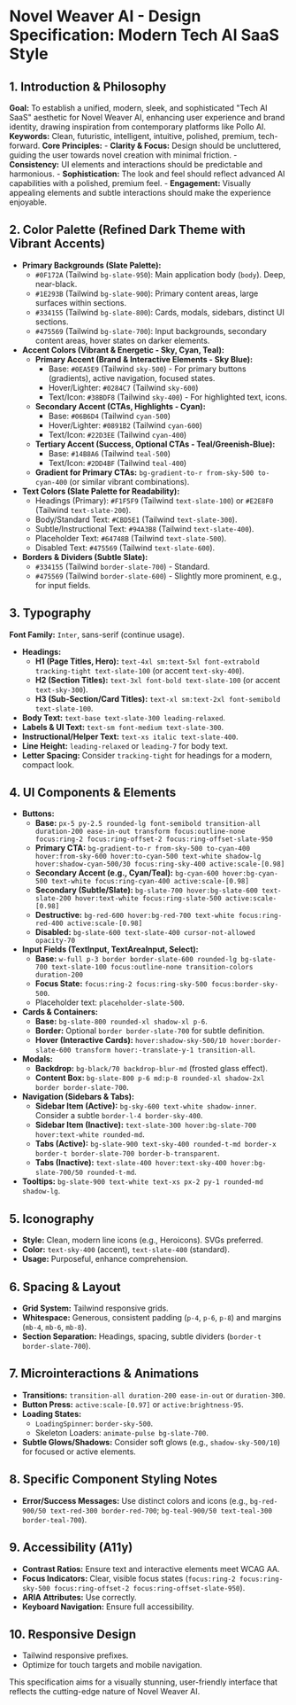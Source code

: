 # Novel Weaver AI - Design Specification: Modern Tech AI SaaS Style

## 1. Introduction & Philosophy

**Goal:** To establish a unified, modern, sleek, and sophisticated "Tech AI SaaS" aesthetic for Novel Weaver AI, enhancing user experience and brand identity, drawing inspiration from contemporary platforms like Pollo AI.
**Keywords:** Clean, futuristic, intelligent, intuitive, polished, premium, tech-forward.
**Core Principles:**
    - **Clarity & Focus:** Design should be uncluttered, guiding the user towards novel creation with minimal friction.
    - **Consistency:** UI elements and interactions should be predictable and harmonious.
    - **Sophistication:** The look and feel should reflect advanced AI capabilities with a polished, premium feel.
    - **Engagement:** Visually appealing elements and subtle interactions should make the experience enjoyable.

## 2. Color Palette (Refined Dark Theme with Vibrant Accents)

*   **Primary Backgrounds (Slate Palette):**
    *   `#0F172A` (Tailwind `bg-slate-950`): Main application body (`body`). Deep, near-black.
    *   `#1E293B` (Tailwind `bg-slate-900`): Primary content areas, large surfaces within sections.
    *   `#334155` (Tailwind `bg-slate-800`): Cards, modals, sidebars, distinct UI sections.
    *   `#475569` (Tailwind `bg-slate-700`): Input backgrounds, secondary content areas, hover states on darker elements.
*   **Accent Colors (Vibrant & Energetic - Sky, Cyan, Teal):**
    *   **Primary Accent (Brand & Interactive Elements - Sky Blue):**
        *   Base: `#0EA5E9` (Tailwind `sky-500`) - For primary buttons (gradients), active navigation, focused states.
        *   Hover/Lighter: `#0284C7` (Tailwind `sky-600`)
        *   Text/Icon: `#38BDF8` (Tailwind `sky-400`) - For highlighted text, icons.
    *   **Secondary Accent (CTAs, Highlights - Cyan):**
        *   Base: `#06B6D4` (Tailwind `cyan-500`)
        *   Hover/Lighter: `#0891B2` (Tailwind `cyan-600`)
        *   Text/Icon: `#22D3EE` (Tailwind `cyan-400`)
    *   **Tertiary Accent (Success, Optional CTAs - Teal/Greenish-Blue):**
        *   Base: `#14B8A6` (Tailwind `teal-500`)
        *   Text/Icon: `#2DD4BF` (Tailwind `teal-400`)
    *   **Gradient for Primary CTAs:** `bg-gradient-to-r from-sky-500 to-cyan-400` (or similar vibrant combinations).
*   **Text Colors (Slate Palette for Readability):**
    *   Headings (Primary): `#F1F5F9` (Tailwind `text-slate-100`) or `#E2E8F0` (Tailwind `text-slate-200`).
    *   Body/Standard Text: `#CBD5E1` (Tailwind `text-slate-300`).
    *   Subtle/Instructional Text: `#94A3B8` (Tailwind `text-slate-400`).
    *   Placeholder Text: `#64748B` (Tailwind `text-slate-500`).
    *   Disabled Text: `#475569` (Tailwind `text-slate-600`).
*   **Borders & Dividers (Subtle Slate):**
    *   `#334155` (Tailwind `border-slate-700`) - Standard.
    *   `#475569` (Tailwind `border-slate-600`) - Slightly more prominent, e.g., for input fields.

## 3. Typography

**Font Family:** `Inter`, sans-serif (continue usage).

*   **Headings:**
    *   **H1 (Page Titles, Hero):** `text-4xl sm:text-5xl font-extrabold tracking-tight text-slate-100` (or accent `text-sky-400`).
    *   **H2 (Section Titles):** `text-3xl font-bold text-slate-100` (or accent `text-sky-300`).
    *   **H3 (Sub-Section/Card Titles):** `text-xl sm:text-2xl font-semibold text-slate-100`.
*   **Body Text:** `text-base text-slate-300 leading-relaxed`.
*   **Labels & UI Text:** `text-sm font-medium text-slate-300`.
*   **Instructional/Helper Text:** `text-xs italic text-slate-400`.
*   **Line Height:** `leading-relaxed` or `leading-7` for body text.
*   **Letter Spacing:** Consider `tracking-tight` for headings for a modern, compact look.

## 4. UI Components & Elements

*   **Buttons:**
    *   **Base:** `px-5 py-2.5 rounded-lg font-semibold transition-all duration-200 ease-in-out transform focus:outline-none focus:ring-2 focus:ring-offset-2 focus:ring-offset-slate-950`
    *   **Primary CTA:** `bg-gradient-to-r from-sky-500 to-cyan-400 hover:from-sky-600 hover:to-cyan-500 text-white shadow-lg hover:shadow-cyan-500/30 focus:ring-sky-400 active:scale-[0.98]`
    *   **Secondary Accent (e.g., Cyan/Teal):** `bg-cyan-600 hover:bg-cyan-500 text-white focus:ring-cyan-400 active:scale-[0.98]`
    *   **Secondary (Subtle/Slate):** `bg-slate-700 hover:bg-slate-600 text-slate-200 hover:text-white focus:ring-slate-500 active:scale-[0.98]`
    *   **Destructive:** `bg-red-600 hover:bg-red-700 text-white focus:ring-red-400 active:scale-[0.98]`
    *   **Disabled:** `bg-slate-600 text-slate-400 cursor-not-allowed opacity-70`
*   **Input Fields (TextInput, TextAreaInput, Select):**
    *   **Base:** `w-full p-3 border border-slate-600 rounded-lg bg-slate-700 text-slate-100 focus:outline-none transition-colors duration-200`
    *   **Focus State:** `focus:ring-2 focus:ring-sky-500 focus:border-sky-500`.
    *   Placeholder text: `placeholder-slate-500`.
*   **Cards & Containers:**
    *   **Base:** `bg-slate-800 rounded-xl shadow-xl p-6`.
    *   **Border:** Optional `border border-slate-700` for subtle definition.
    *   **Hover (Interactive Cards):** `hover:shadow-sky-500/10 hover:border-slate-600 transform hover:-translate-y-1 transition-all`.
*   **Modals:**
    *   **Backdrop:** `bg-black/70 backdrop-blur-md` (frosted glass effect).
    *   **Content Box:** `bg-slate-800 p-6 md:p-8 rounded-xl shadow-2xl border border-slate-700`.
*   **Navigation (Sidebars & Tabs):**
    *   **Sidebar Item (Active):** `bg-sky-600 text-white shadow-inner`. Consider a subtle `border-l-4 border-sky-400`.
    *   **Sidebar Item (Inactive):** `text-slate-300 hover:bg-slate-700 hover:text-white rounded-md`.
    *   **Tabs (Active):** `bg-slate-900 text-sky-400 rounded-t-md border-x border-t border-slate-700 border-b-transparent`.
    *   **Tabs (Inactive):** `text-slate-400 hover:text-sky-400 hover:bg-slate-700/50 rounded-t-md`.
*   **Tooltips:** `bg-slate-900 text-white text-xs px-2 py-1 rounded-md shadow-lg`.

## 5. Iconography

*   **Style:** Clean, modern line icons (e.g., Heroicons). SVGs preferred.
*   **Color:** `text-sky-400` (accent), `text-slate-400` (standard).
*   **Usage:** Purposeful, enhance comprehension.

## 6. Spacing & Layout

*   **Grid System:** Tailwind responsive grids.
*   **Whitespace:** Generous, consistent padding (`p-4`, `p-6`, `p-8`) and margins (`mb-4`, `mb-6`, `mb-8`).
*   **Section Separation:** Headings, spacing, subtle dividers (`border-t border-slate-700`).

## 7. Microinteractions & Animations

*   **Transitions:** `transition-all duration-200 ease-in-out` or `duration-300`.
*   **Button Press:** `active:scale-[0.97]` or `active:brightness-95`.
*   **Loading States:**
    *   `LoadingSpinner`: `border-sky-500`.
    *   Skeleton Loaders: `animate-pulse bg-slate-700`.
*   **Subtle Glows/Shadows:** Consider soft glows (e.g., `shadow-sky-500/10`) for focused or active elements.

## 8. Specific Component Styling Notes

*   **Error/Success Messages:** Use distinct colors and icons (e.g., `bg-red-900/50 text-red-300 border-red-700`; `bg-teal-900/50 text-teal-300 border-teal-700`).

## 9. Accessibility (A11y)

*   **Contrast Ratios:** Ensure text and interactive elements meet WCAG AA.
*   **Focus Indicators:** Clear, visible focus states (`focus:ring-2 focus:ring-sky-500 focus:ring-offset-2 focus:ring-offset-slate-950`).
*   **ARIA Attributes:** Use correctly.
*   **Keyboard Navigation:** Ensure full accessibility.

## 10. Responsive Design

*   Tailwind responsive prefixes.
*   Optimize for touch targets and mobile navigation.

This specification aims for a visually stunning, user-friendly interface that reflects the cutting-edge nature of Novel Weaver AI.
